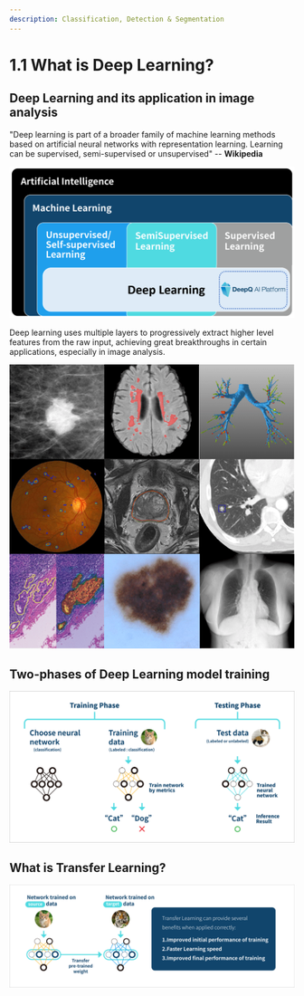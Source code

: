 ```yaml
---
description: Classification, Detection & Segmentation
---
```


# 1.1 What is Deep Learning?

## Deep Learning and its application in image analysis

"Deep learning is part of a broader family of machine learning methods based on artificial neural networks with representation learning. Learning can be supervised, semi-supervised or unsupervised" -- **Wikipedia**

![](<../.gitbook/assets/1-1-000001(3) (1).png>)

Deep learning uses multiple layers to progressively extract higher level features from the raw input, achieving great breakthroughs in certain applications, especially in image analysis.

![Various applications of deep learning in Medical image analysisA Survey on Deep Learning in Medical Image Analysis](<../.gitbook/assets/image (135).png>)

## Two-phases of Deep Learning model training

![](../.gitbook/assets/1-000005.png)

## What is Transfer Learning?

![](<../.gitbook/assets/1-000004 (1) (1).png>)
